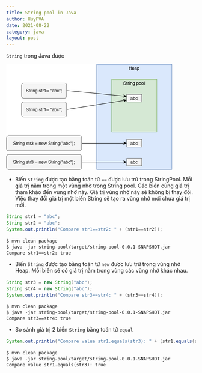 ```yaml
---
title: String pool in Java
author: HuyPVA
date: 2021-08-22
category: java
layout: post
---
```


`String` trong Java được 

![StringPool](../assets/images/string_pool.png)

- Biến `String` được tạo bằng toán tử `==` được lưu trữ trong StringPool. Mỗi giá trị nằm trong một vùng nhờ trong String pool. Các biến cùng giá trị tham khảo đến vùng nhờ này.
Giá trị vùng nhớ này sẽ không bị thay đổi. Việc thay đổi giá trị một biến String sẽ tạo ra vùng nhớ mới chưa giá trị mới.

```java
String str1 = "abc";
String str2 = "abc";
System.out.println("Compare str1==str2: " + (str1==str2));
``` 

```shell
$ mvn clean package
$ java -jar string-pool/target/string-pool-0.0.1-SNAPSHOT.jar
Compare str1==str2: true
```

- Biến `String` được tạo bằng toán tử `new` được lưu trữ trong vùng nhờ Heap. Mỗi biến sẽ có giá trị nằm trong vùng các vùng nhớ khác nhau.

```java
String str3 = new String("abc");
String str4 = new String("abc");
System.out.println("Compare str3==str4: " + (str3==str4));
``` 

```shell
$ mvn clean package
$ java -jar string-pool/target/string-pool-0.0.1-SNAPSHOT.jar
Compare str3==str4: true
```

- So sánh giá trị 2 biến `String` bằng toán tử `equal`

```java
System.out.println("Compare value str1.equals(str3): " + (str1.equals(str3)));
```

```shell
$ mvn clean package
$ java -jar string-pool/target/string-pool-0.0.1-SNAPSHOT.jar
Compare value str1.equals(str3): true
```` 

[1]: https://pages.github.com